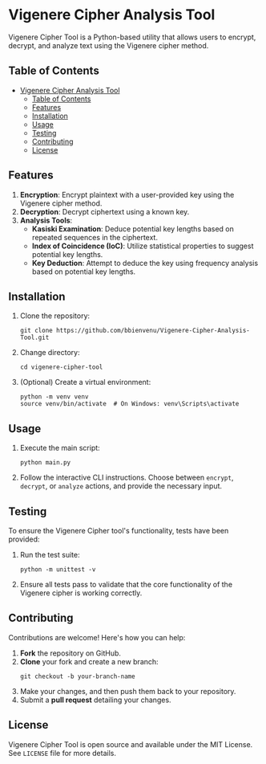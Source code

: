 # Vigenere Cipher Analysis Tool

Vigenere Cipher Tool is a Python-based utility that allows users to encrypt, decrypt, and analyze text using the Vigenere cipher method.

## Table of Contents
- [Vigenere Cipher Analysis Tool](#vigenere-cipher-analysis-tool)
  - [Table of Contents](#table-of-contents)
  - [Features](#features)
  - [Installation](#installation)
  - [Usage](#usage)
  - [Testing](#testing)
  - [Contributing](#contributing)
  - [License](#license)

## Features

1. **Encryption**: Encrypt plaintext with a user-provided key using the Vigenere cipher method.
2. **Decryption**: Decrypt ciphertext using a known key.
3. **Analysis Tools**:
    - **Kasiski Examination**: Deduce potential key lengths based on repeated sequences in the ciphertext.
    - **Index of Coincidence (IoC)**: Utilize statistical properties to suggest potential key lengths.
    - **Key Deduction**: Attempt to deduce the key using frequency analysis based on potential key lengths.

## Installation

1. Clone the repository:
    ```
    git clone https://github.com/bbienvenu/Vigenere-Cipher-Analysis-Tool.git
    ```
2. Change directory:
    ```
    cd vigenere-cipher-tool
    ```
3. (Optional) Create a virtual environment:
    ```
    python -m venv venv
    source venv/bin/activate  # On Windows: venv\Scripts\activate
    ```

## Usage

1. Execute the main script:
    ```
    python main.py
    ```

2. Follow the interactive CLI instructions. Choose between `encrypt`, `decrypt`, or `analyze` actions, and provide the necessary input.

## Testing

To ensure the Vigenere Cipher tool's functionality, tests have been provided:

1. Run the test suite:
    ```
    python -m unittest -v
    ```

2. Ensure all tests pass to validate that the core functionality of the Vigenere cipher is working correctly.

## Contributing

Contributions are welcome! Here's how you can help:

1. **Fork** the repository on GitHub.
2. **Clone** your fork and create a new branch: 
    ```
    git checkout -b your-branch-name
    ```
3. Make your changes, and then push them back to your repository.
4. Submit a **pull request** detailing your changes.

## License

Vigenere Cipher Tool is open source and available under the MIT License. See `LICENSE` file for more details.
